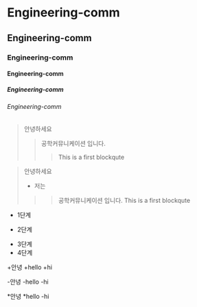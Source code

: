 # Engineering-comm
## Engineering-comm
### Engineering-comm
#### Engineering-comm
##### Engineering-comm
###### Engineering-comm


> 안녕하세요
>> 공학커뮤니케이션 입니다.
>>> This is a first blockqute

> 안녕하세요
> + 저는
>>> 공학커뮤니케이션 입니다.
>>> This is a first blockqute


* 1단계
- 2단계
+ 3단계
+ 4단계

+안녕
+hello
+hi

-안녕
-hello
-hi

*안녕
*hello
-hi

